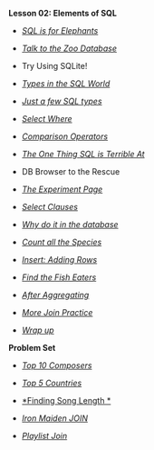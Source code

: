 **Lesson 02: Elements of SQL**

-   [*SQL is for Elephants*](https://www.udacity.com/course/viewer#!/c-ud197/l-3423258756/m-3521218688)

-   [*Talk to the Zoo Database*](https://www.udacity.com/course/viewer#!/c-ud197/l-3423258756/e-3452118543/m-3452118544)

-   Try Using SQLite!

-   [*Types in the SQL World*](https://www.udacity.com/course/viewer#!/c-ud197/l-3423258756/m-3388528699)

-   [ *Just a few SQL types*](https://www.udacity.com/course/viewer#!/c-ud197/l-3423258756/m-3622098535)

-   [*Select Where*](https://www.udacity.com/course/viewer#!/c-ud197/l-3423258756/e-3388528700/m-3388528701)

-   [*Comparison Operators*](https://www.udacity.com/course/viewer#!/c-ud197/l-3423258756/e-3388528703/m-3388528704)

-   [*The One Thing SQL is Terrible At*](https://www.udacity.com/course/viewer#!/c-ud197/l-3423258756/m-3388528705)

-   DB Browser to the Rescue

-   [*The Experiment Page*](https://www.udacity.com/course/viewer#!/c-ud197/l-3423258756/e-3388528706/m-3388528707)

-   [*Select Clauses*](https://www.udacity.com/course/viewer#!/c-ud197/l-3423258756/e-3388528708/m-3388528709)

-   [*Why do it in the database*](https://www.udacity.com/course/viewer#!/c-ud197/l-3423258756/m-3388528711)

-   [*Count all the Species*](https://www.udacity.com/course/viewer#!/c-ud197/l-3423258756/e-3388528712/m-3388528713)

-   [*Insert: Adding Rows*](https://www.udacity.com/course/viewer#!/c-ud197/l-3423258756/e-3388528715/m-3388528716)

-   [*Find the Fish Eaters*](https://www.udacity.com/course/viewer#!/c-ud197/l-3423258756/e-3388528718/m-3388528719)

-   [*After Aggregating*](https://www.udacity.com/course/viewer#!/c-ud197/l-3423258756/e-3388528721/m-3388528722)

-   [*More Join Practice*](https://www.udacity.com/course/viewer#!/c-ud197/l-3423258756/e-3388528724/m-3388528725)

-   [*Wrap up*](https://www.udacity.com/course/viewer#!/c-ud197/l-3423258756/m-3492108968)

**Problem Set**

-   [*Top 10 Composers*](https://github.com/jdnyzio/DAND_nodes/blob/master/Problem%20Sets/Lesson_2/1_Count_all.sql)

-   [*Top 5 Countries*](https://github.com/jdnyzio/DAND_nodes/blob/master/Problem%20Sets/Lesson_2/2_LIM_DESC_ORDER.sql)

-   [*Finding Song Length *](https://github.com/jdnyzio/DAND_nodes/blob/master/Problem%20Sets/Lesson_2/3_Milliseconds.sql)

-   [*Iron Maiden JOIN*](https://github.com/jdnyzio/DAND_nodes/blob/master/Problem%20Sets/Lesson_2/4_JOINS.sql)

-   [*Playlist Join*](https://github.com/jdnyzio/DAND_nodes/blob/master/Problem%20Sets/Lesson_2/5_More_Joins.sql)
